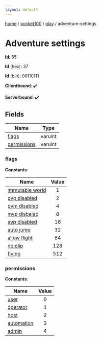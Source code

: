 ```yaml
---
layout: default
---
```


[home](/)  /  [pocket100](/protocol/pocket100)  /  [play](/protocol/pocket100/play)  /  adventure-settings

# Adventure settings

**Id**: 55

**Id** (hex): 37

**Id** (bin): 00110111

**Clientbound**: ✔️

**Serverbound**: ✔️

## Fields

Name | Type
---|---
[flags](#flags) | varuint
[permissions](#permissions) | varuint

### flags

**Constants**:

Name | Value
---|:---:
[immutable world](flags_immutable-world) | 1
[pvp disabled](flags_pvp-disabled) | 2
[pvm disabled](flags_pvm-disabled) | 4
[mvp disbaled](flags_mvp-disbaled) | 8
[evp disabled](flags_evp-disabled) | 16
[auto jump](flags_auto-jump) | 32
[allow flight](flags_allow-flight) | 64
[no clip](flags_no-clip) | 128
[flying](flags_flying) | 512

### permissions

**Constants**:

Name | Value
---|:---:
[user](permissions_user) | 0
[operator](permissions_operator) | 1
[host](permissions_host) | 2
[automation](permissions_automation) | 3
[admin](permissions_admin) | 4

